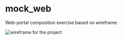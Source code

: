 # mock_web
Web-portal composition exercise based on wireframe:

![wireframe for the project](https://github.com/RicardoValls/mock_web/assets/50000459/af1d6ded-eba1-45cb-9439-ba579b0b09d3)
